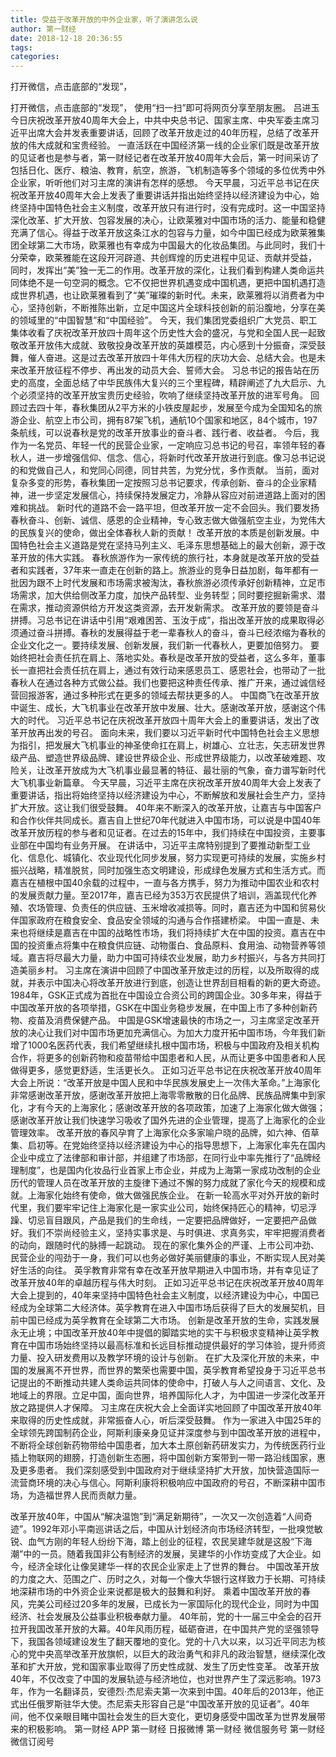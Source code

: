 ```yaml
---
title: 受益于改革开放的中外企业家，听了演讲怎么说
author: 第一财经
date: 2018-12-18 20:36:55
tags: 
categories: 
---
```

打开微信，点击底部的“发现”，
<!-- more -->
打开微信，点击底部的“发现”，
使用“扫一扫”即可将网页分享至朋友圈。
吕进玉
今日庆祝改革开放40周年大会上，中共中央总书记、国家主席、中央军委主席习近平出席大会并发表重要讲话，回顾了改革开放走过的40年历程，总结了改革开放的伟大成就和宝贵经验。
一直活跃在中国经济第一线的企业家们既是改革开放的见证者也是参与者，第一财经记者在改革开放40周年大会后，第一时间采访了包括日化、医疗、粮油、教育，航空，旅游，飞机制造等多个领域的多位优秀中外企业家，听听他们对习主席的演讲有怎样的感想。
今天早晨，习近平总书记在庆祝改革开放40周年大会上发表了重要讲话并指出始终坚持以经济建设为中心，始终坚持中国特色社会主义制度，改革开放只有进行时，没有完成时。这一中国坚持深化改革、扩大开放、包容发展的决心，让欧莱雅对中国市场的活力、能量和稳健充满了信心。​
得益于改革开放这条江水的包容与力量，如今中国已经成为欧莱雅集团全球第二大市场，欧莱雅也有幸成为中国最大的化妆品集团。与此同时，我们十分荣幸，欧莱雅能在这段开河辟道、共创辉煌的历史进程中见证、贡献并受益， 同时，发挥出“美”独一无二的作用。
​改革开放的深化，让我们看到构建人类命运共同体绝不是一句空洞的概念。它不仅把世界机遇变成中国机遇，更把中国机遇打造成世界机遇，也让欧莱雅看到了“美”璀璨的新时代。未来，欧莱雅将以消费者为中心，坚持创新，不断推陈出新，立足中国这片全球科技创新的前沿腹地，分享在美的领域里的“中国智慧”和“中国经验”。
今天，我们集团党委组织广大党员、职工集体收看了庆祝改革开放四十周年这个历史性大会的盛况，与党和全国人民一起致敬改革开放伟大成就、致敬投身改革开放的英雄模范，内心感到十分振奋，深受鼓舞，催人奋进。这是过去改革开放四十年伟大历程的庆功大会、总结大会。也是未来改革开放征程不停步、再出发的动员大会、誓师大会。
习总书记的报告站在历史的高度，全面总结了中华民族伟大复兴的三个里程碑，精辟阐述了九大启示、九个必须坚持的改革开放宝贵历史经验，吹响了继续坚持改革开放的进军号角。
回顾过去四十年，春秋集团从2平方米的小铁皮屋起步，发展至今成为全国知名的旅游企业、航空上市公司，拥有87架飞机，通航10个国家和地区，84个城市，197条航线，可以说春秋是党的改革开放事业的奋斗者、践行者、收益者。
今后，我作为一名党员、年轻一代的民营企业家，一定响应习总书记的号召，率领年轻的春秋人，进一步增强信仰、信念、信心，将新时代改革开放进行到底。像习总书记说的和党做自己人，和党同心同德，同甘共苦，为党分忧，多作贡献。
当前，面对复杂多变的形势，春秋集团一定按照习总书记要求，传承创新、奋斗的企业家精神，进一步坚定发展信心，持续保持发展定力，冷静从容应对前进道路上面对的困难和挑战。
新时代的道路不会一路平坦，但改革开放一定不会回头。我们要发扬春秋奋斗、创新、诚信、感恩的企业精神，专心致志做大做强航空主业，为党伟大的民族复兴的使命，做出全体春秋人新的贡献！
改革开放的本质是创新发展。中国特色社会主义道路是党在坚持马列主义、毛泽东思想基础上的最大创新，源于改革开放的伟大实践。
春秋旅游作为一家传统的旅行社，本身就是改革开放的受益者和实践者，37年来一直走在创新的路上。旅游业的竞争日益加剧，每年都有一批因为跟不上时代发展和市场需求被淘汰，春秋旅游必须传承好创新精神，立足市场需求，加大供给侧改革力度，加快产品转型、业务转型；同时要挖掘新需求、潜在需求，推动资源供给方开发这类资源，去开发新需求。
改革开放的要领是奋斗拼搏。习总书记在讲话中引用“艰难困苦、玉汝于成”，指出改革开放的成果取得必须通过奋斗拼搏。春秋的发展得益于老一辈春秋人的奋斗，奋斗已经浓缩为春秋的企业文化之一。要持续发展、创新发展，我们新一代春秋人，更要加倍努力。
要始终把社会责任抗在肩上、落地实处。春秋是改革开放的受益者，这么多年，董事长一直把社会责任抗在肩上，通过有效行动来感恩员工、感恩社会，也带动了一批春秋人在通过各种方式做公益。我们也要把这种责任传承、推广开来，通过诚信经营回报游客，通过多种形式在更多的领域去帮扶更多的人。
中国商飞在改革开放中诞生、成长，大飞机事业在改革开放中发展、壮大。感谢改革开放，感谢这个伟大的时代。
习近平总书记在庆祝改革开放四十周年大会上的重要讲话，发出了改革开放再出发的号召。
面向未来，我们要以习近平新时代中国特色社会主义思想为指引，把发展大飞机事业的神圣使命扛在肩上，树雄心、立壮志，矢志研发世界级产品、塑造世界级品牌、建设世界级企业、形成世界级能力，以改革破难题、攻险关，让改革开放成为大飞机事业最显著的特征、最壮丽的气象，奋力谱写新时代大飞机事业新篇章。
今天早晨，习近平主席在庆祝改革开放40周年大会上发表了重要讲话，指出将始终坚持以经济建设为中心，不断解放和发展社会生产力，坚持扩大开放。这让我们很受鼓舞。
40年来不断深入的改革开放，让嘉吉与中国客户和合作伙伴共同成长。嘉吉自上世纪70年代就进入中国市场，可以说是中国40年改革开放历程的参与者和见证者。在过去的15年中，我们持续在中国投资，主要事业部在中国均有业务开展。
在讲话中，习近平主席特别提到了要推动新型工业化、信息化、城镇化、农业现代化同步发展，努力实现更可持续的发展，实施乡村振兴战略，精准脱贫，同时加强生态文明建设，形成绿色发展方式和生活方式。而嘉吉在植根中国40余载的过程中，一直与各方携手，努力为推动中国农业和农村的发展贡献力量。至2017年，嘉吉已经为353万农民提供了培训，涵盖现代化养殖、农场管理、负责任的供应链、玉米增收减损等。同时，嘉吉还为中国和贸易伙伴国家政府在粮食安全、食品安全领域的沟通与合作搭建桥梁。
中国一直是、未来也将继续是嘉吉在中国的战略性市场，我们将持续扩大在中国的投资。嘉吉在中国的投资重点将集中在粮食供应链、动物蛋白、食品原料、食用油、动物营养等领域。嘉吉将尽最大力量，助力中国可持续农业发展，助力乡村振兴，与各方共同打造美丽乡村。
习主席在演讲中回顾了中国改革开放走过的历程，以及所取得的成就，并表示中国决心将改革开放进行到底，创造让世界刮目相看的新的更大奇迹。
1984年，GSK正式成为首批在中国设立合资公司的跨国企业。30多年来，得益于中国改革开放的各项举措，GSK在中国业务稳步发展，在中国上市了多种创新药物、疫苗及消费保健产品。
中国是GSK增速最快的市场之一，习主席坚定改革开放的决心让我们对中国市场更加充满信心。为加大力度开拓中国市场，今年我们新增了1000名医药代表，我们希望继续扎根中国市场，积极与中国政府及相关机构合作，将更多的创新药物和疫苗带给中国患者和人民，从而让更多中国患者和人民做得更多，感觉更舒适，生活更长久。
正如习近平总书记在庆祝改革开放40周年大会上所说：“改革开放是中国人民和中华民族发展史上一次伟大革命。”上海家化非常感谢改革开放，感谢改革开放把上海零零散散的日化品牌、民族品牌集中到家化，才有今天的上海家化；感谢改革开放的各项政策，加速了上海家化做大做强；感谢改革开放让我们快速学习吸收了国外先进的企业管理，提高了上海家化的企业管理效率。
改革开放的春风孕育了上海家化众多家喻户晓的品牌，如六神、佰草集、启初等。在党始终坚持以经济建设为中心的指导思想下，上海家化率先在国内企业中成立了法律部和审计部，并组建了市场部，在同行业中率先推行了“品牌经理制度”，也是国内化妆品行业首家上市企业，并成为上海第一家成功改制的企业
历代的管理人员在改革开放的主旋律下通过不懈的努力成就了家化今天的规模和成就。上海家化始终有使命，做大做强民族企业。
在新一轮高水平对外开放的新时代里，我们要牢牢记住上海家化是一家实业公司，始终保持匠心的精神，切忌浮躁、切忌盲目跟风，产品是我们的生命线，一定要把品牌做好，一定要把产品做好。我们不崇尚经验主义，坚持实事求是、与时俱进、求真务实，牢牢把握消费者的动向，跟随时代的脉搏一起跳动。
现在的家化集外企的严谨、上市公司冲劲、民营企业的闯劲于一身，我们可以也务必做好美丽健康的事业，不断实现人民对美好生活的向往。
英孚教育非常有幸在改革开放早期进入中国市场，并有幸见证了改革开放40年的卓越历程与伟大时刻。
正如习近平总书记在庆祝改革开放40周年大会上提到的，40年来坚持中国特色社会主义制度，以经济建设为中心，中国已经成为全球第二大经济体。英孚教育在进入中国市场后获得了巨大的发展契机，目前中国已经成为英孚教育在全球第二大市场。
创新是改革开放的生命，实践发展永无止境；中国改革开放40年中提倡的脚踏实地的实干与积极求变精神让英孚教育在中国市场始终坚持以最高标准和长远目标推动提供最好的学习体验，提升师资力量、投入研发费用以及教学环境的设计与创新。
在扩大及深化开放的未来，中国的发展离不开世界，而世界的繁荣也需要中国，英孚教育希望投身于习近平总书记提出的不断推动共建人类命运共同体的使命中，打破人与人之间语言、文化、及地域上的界限。立足中国，面向世界，培养国际化人才，为中国进一步深化改革开放之路提供人才保障。
习主席在庆祝大会上全面详实地回顾了中国改革开放40年来取得的历史性成就，非常振奋人心，听后深受鼓舞。
作为一家进入中国25年的全球领先跨国制药企业，阿斯利康亲身见证并深度参与到中国改革开放的进程中，不断将全球创新药物带给中国患者，加大本土原创新药研发实力，为传统医药行业插上物联网的翅膀，打造创新生态圈，将中国创新方案带到一带一路沿线国家，惠及更多患者。
我们深刻感受到中国政府对于继续坚持扩大开放，加快营造国际一流营商环境的决心与信心。阿斯利康将积极响应中国政府的号召，不断深耕中国市场，为造福世界人民而贡献力量。
 
 
改革开放40年，中国从“解决温饱”到“满足新期待”，一次又一次创造着“人间奇迹”。1992年邓小平南巡讲话之后，中国从计划经济向市场经济转型，一批嗅觉敏锐、血气方刚的年轻人纷纷下海，踏上创业的征程，农民吴建华就是这股“下海潮”中的一员。随着我国非公有制经济的发展，吴建华的小作坊变成了大企业。如今，经济全球化让像吴建华一样的农民企业家走上了世界的舞台。
中国改革开放的力度之大、范围之广、历时之久，对每一个像大华银行这样致力于长期、可持续地深耕市场的中外资企业来说都是极大的鼓舞和利好。
乘着中国改革开放的春风，完美公司经过20多年的发展，已成长为一家国际化的现代企业，同时为中国经济、社会发展及公益事业积极奉献力量。
40年前，党的十一届三中全会的召开拉开我国改革开放的大幕。40年风雨历程，砥砺奋进，在中国共产党的坚强领导下，我国各领域建设发生了翻天覆地的变化。党的十八大以来，以习近平同志为核心的党中央高举改革开放旗帜，以巨大的政治勇气和非凡的政治智慧，继续深化改革和扩大开放，党和国家事业取得了历史性成就、发生了历史性变革。
改革开放40年，不仅改变了中国的发展轨迹与经济地位，也对世界产生了深远影响。1973年，作为一名翻译员，安德烈·杰尼索夫第一次来到中国。40年后的2013年，他正式出任俄罗斯驻华大使。杰尼索夫形容自己是“中国改革开放的见证者”。40年间，他不仅亲眼目睹中国社会发生的巨大变化，更切身感受中国改革为世界发展带来的积极影响。
第一财经
APP
第一财经
日报微博
第一财经
微信服务号
第一财经
微信订阅号
